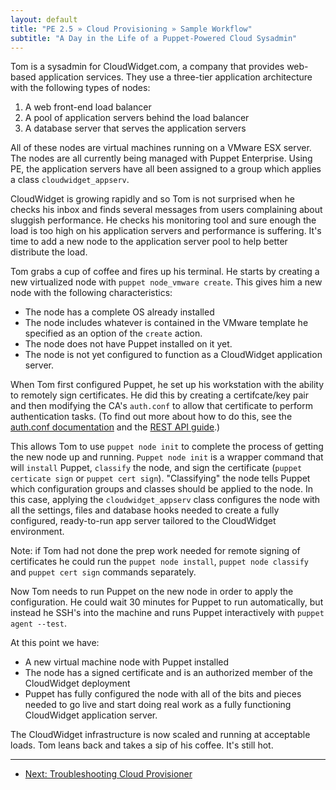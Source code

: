 ```yaml
---
layout: default
title: "PE 2.5 » Cloud Provisioning » Sample Workflow"
subtitle: "A Day in the Life of a Puppet-Powered Cloud Sysadmin"
---
```


Tom is a sysadmin for CloudWidget.com, a company that provides web-based application services. They use a three-tier application architecture with the following types of nodes:

 1. A web front-end load balancer
 2. A pool of application servers behind the load balancer
 3. A database server that serves the application servers
 
 All of these nodes are virtual machines running on a VMware ESX server. The nodes are all currently being managed with Puppet Enterprise. Using PE, the application servers have all been assigned to a group which applies a class `cloudwidget_appserv`.

CloudWidget is growing rapidly and so Tom is not surprised when he checks his inbox and finds several messages from users complaining about sluggish performance. He checks his monitoring tool and sure enough the load is too high on his application servers and performance is suffering. It's time to add a new node to the application server pool to help better distribute the load.

Tom grabs a cup of coffee and fires up his terminal. He starts by creating a new virtualized node with `puppet node_vmware create`. This gives him a new node with the following characteristics:

*  The node has a complete OS already installed
*  The node includes whatever is contained in the VMware template he specified as an option of the `create` action.
*  The node does not have Puppet installed on it yet.
*  The node is not yet configured to function as a CloudWidget application server.

When Tom first configured Puppet, he set up his workstation with the ability to remotely sign certificates. He did this by creating a certifcate/key pair and then modifying the CA's `auth.conf` to allow that certificate to perform authentication tasks. (To find out more about how to do this, see the [auth.conf documentation](http://docs.puppetlabs.com/guides/rest_auth_conf.html) and the [REST API guide](http://docs.puppetlabs.com/guides/rest_api#the-master-rest-api).)

This allows Tom to use `puppet node init` to complete the process of getting the new node up and running. `Puppet node init` is a wrapper command that will `install` Puppet, `classify` the node, and sign the certificate (`puppet certicate sign` or `puppet cert sign`). "Classifying" the node tells Puppet which configuration groups and classes should be applied to the node. In this case, applying the `cloudwidget_appserv` class configures the node with all the settings, files and database hooks needed to create a fully configured, ready-to-run app server tailored to the CloudWidget environment.

Note: if Tom had not done the prep work needed for remote signing of certificates he could run the `puppet node install`, `puppet node classify` and `puppet cert sign` commands separately.

Now Tom needs to run Puppet on the new node in order to apply the configuration. He could wait 30 minutes for Puppet to run automatically, but instead he SSH's into the machine and runs Puppet interactively with `puppet agent --test`.

At this point we have:

* A new virtual machine node with Puppet installed
* The node has a signed certificate and is an authorized member of the CloudWidget deployment
* Puppet has fully configured the node with all of the bits and pieces needed to go live and start doing real work as a fully functioning CloudWidget application server.

The CloudWidget infrastructure is now scaled and running at acceptable loads. Tom leans back and takes a sip of his coffee. It's still hot.


* * * 

- [Next: Troubleshooting Cloud Provisioner](./cloudprovisioner_troubleshooting.html) 
